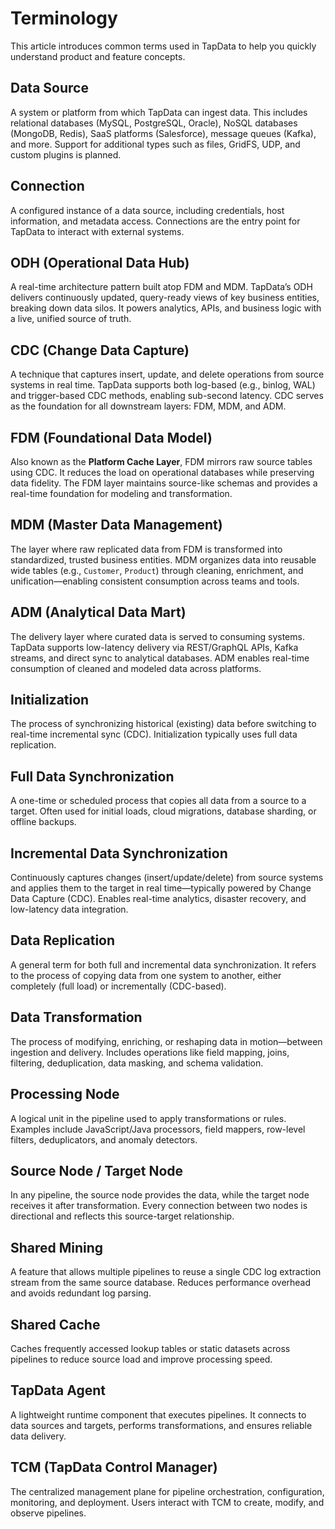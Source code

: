# Terminology

This article introduces common terms used in TapData to help you quickly understand product and feature concepts.

## Data Source

A system or platform from which TapData can ingest data. This includes relational databases (MySQL, PostgreSQL, Oracle), NoSQL databases (MongoDB, Redis), SaaS platforms (Salesforce), message queues (Kafka), and more. Support for additional types such as files, GridFS, UDP, and custom plugins is planned.

## Connection

A configured instance of a data source, including credentials, host information, and metadata access. Connections are the entry point for TapData to interact with external systems.

## ODH (Operational Data Hub)

A real-time architecture pattern built atop FDM and MDM. TapData’s ODH delivers continuously updated, query-ready views of key business entities, breaking down data silos. It powers analytics, APIs, and business logic with a live, unified source of truth.

## CDC (Change Data Capture)

A technique that captures insert, update, and delete operations from source systems in real time. TapData supports both log-based (e.g., binlog, WAL) and trigger-based CDC methods, enabling sub-second latency. CDC serves as the foundation for all downstream layers: FDM, MDM, and ADM.

## FDM (Foundational Data Model)

Also known as the **Platform Cache Layer**, FDM mirrors raw source tables using CDC. It reduces the load on operational databases while preserving data fidelity. The FDM layer maintains source-like schemas and provides a real-time foundation for modeling and transformation.

## MDM (Master Data Management)

The layer where raw replicated data from FDM is transformed into standardized, trusted business entities. MDM organizes data into reusable wide tables (e.g., `Customer`, `Product`) through cleaning, enrichment, and unification—enabling consistent consumption across teams and tools.

## ADM (Analytical Data Mart)

The delivery layer where curated data is served to consuming systems. TapData supports low-latency delivery via REST/GraphQL APIs, Kafka streams, and direct sync to analytical databases. ADM enables real-time consumption of cleaned and modeled data across platforms.

## Initialization

The process of synchronizing historical (existing) data before switching to real-time incremental sync (CDC). Initialization typically uses full data replication.

## Full Data Synchronization

A one-time or scheduled process that copies all data from a source to a target. Often used for initial loads, cloud migrations, database sharding, or offline backups.

## Incremental Data Synchronization 

Continuously captures changes (insert/update/delete) from source systems and applies them to the target in real time—typically powered by Change Data Capture (CDC). Enables real-time analytics, disaster recovery, and low-latency data integration.

## Data Replication

A general term for both full and incremental data synchronization. It refers to the process of copying data from one system to another, either completely (full load) or incrementally (CDC-based).

## Data Transformation

The process of modifying, enriching, or reshaping data in motion—between ingestion and delivery. Includes operations like field mapping, joins, filtering, deduplication, data masking, and schema validation.

## Processing Node

A logical unit in the pipeline used to apply transformations or rules. Examples include JavaScript/Java processors, field mappers, row-level filters, deduplicators, and anomaly detectors.

## Source Node / Target Node

In any pipeline, the source node provides the data, while the target node receives it after transformation. Every connection between two nodes is directional and reflects this source-target relationship.

## Shared Mining

A feature that allows multiple pipelines to reuse a single CDC log extraction stream from the same source database. Reduces performance overhead and avoids redundant log parsing.

## Shared Cache

Caches frequently accessed lookup tables or static datasets across pipelines to reduce source load and improve processing speed.

## TapData Agent

A lightweight runtime component that executes pipelines. It connects to data sources and targets, performs transformations, and ensures reliable data delivery.

## TCM (TapData Control Manager)

The centralized management plane for pipeline orchestration, configuration, monitoring, and deployment. Users interact with TCM to create, modify, and observe pipelines.